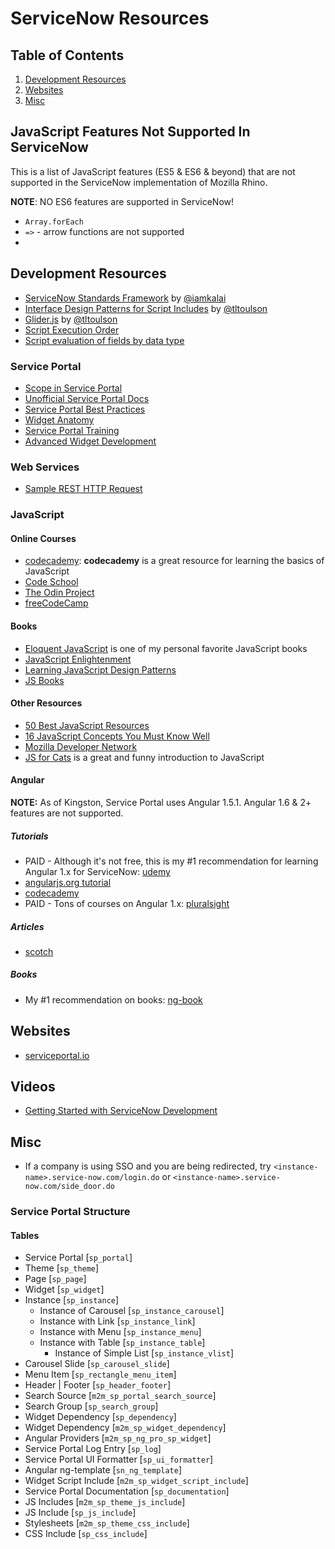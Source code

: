 # ServiceNow Resources

## Table of Contents
1. [Development Resources](#development-resources)
1. [Websites](#websites)
1. [Misc](#misc)


## JavaScript Features Not Supported In ServiceNow
This is a list of JavaScript features (ES5 & ES6 & beyond) that are not supported in the ServiceNow implementation of Mozilla Rhino. 

**NOTE**: NO ES6 features are supported in ServiceNow!

- `Array.forEach`
- `=>` - arrow functions are not supported
- 


## Development Resources
- [ServiceNow Standards Framework](https://github.com/iamkalai/SNStandardsFramework) by [@iamkalai](https://github.com/iamkalai)
- [Interface Design Patterns for Script Includes](https://codecreative.io/servicenow/interface-design-patterns-for-script-includes) by [@tltoulson](https://github.com/tltoulson)
- [Glider.js](https://github.com/tltoulson/Glider.js) by [@tltoulson](https://github.com/tltoulson)
- [Script Execution Order](https://docs.servicenow.com/bundle/jakarta-servicenow-platform/page/script/general-scripting/reference/r_ExecutionOrderScriptsAndEngines.html)
- [Script evaluation of fields by data type](https://docs.servicenow.com/bundle/jakarta-servicenow-platform/page/script/general-scripting/reference/r_ScriptingOfFieldTypes.html)

### Service Portal
- [Scope in Service Portal](https://www.dylanlindgren.com/2017/10/28/service-portal-fundamentals-angularjs-scopes/)
- [Unofficial Service Portal Docs](https://github.com/newrocketinc/service-portal-docs)
- [Service Portal Best Practices](https://github.com/platform-experience/serviceportal-best-practice)
- [Widget Anatomy](https://www.youtube.com/watch?v=MllpUpcl6TI)
- [Service Portal  Training](https://developer.servicenow.com/app.do#!/trainlist/app_store_learnv2_serviceportal_jakarta_service_portal?v=jakarta)
- [Advanced Widget Development](https://developer.servicenow.com/app.do#!/creatorcon/CCW1088/creatorcon_18_CCW1088_5_sharing_data_and_events)


### Web Services
- [Sample REST HTTP Request](https://gist.github.com/bryanbarnard/1f2d9e819dfb5fad41a3)

### JavaScript
#### Online Courses
- [codecademy](https://www.codecademy.com/learn/introduction-to-javascript): **codecademy** is a great resource for learning the basics of JavaScript
- [Code School](https://www.codeschool.com/learn/javascript)
- [The Odin Project](https://www.theodinproject.com/courses/javascript-and-jquery)
- [freeCodeCamp](https://www.freecodecamp.org)


#### Books
- [Eloquent JavaScript](http://eloquentjavascript.net/) is one of my personal favorite JavaScript books
- [JavaScript Enlightenment](http://www.javascriptenlightenment.com/)
- [Learning JavaScript Design Patterns](https://addyosmani.com/resources/essentialjsdesignpatterns/book/)
- [JS Books](http://jsbooks.revolunet.com/)


#### Other Resources
- [50 Best JavaScript Resources](https://medium.com/coderbyte/50-resources-to-help-you-start-learning-javascript-in-2017-4c70b222a3b9)
- [16 JavaScript Concepts You Must Know Well](http://javascriptissexy.com/16-javascript-concepts-you-must-know-well/)
- [Mozilla Developer Network](https://developer.mozilla.org/en-US/docs/Learn/JavaScript)
- [JS for Cats](http://jsforcats.com/) is a great and funny introduction to JavaScript

#### Angular
**NOTE:** As of Kingston, Service Portal uses Angular 1.5.1. Angular 1.6 & 2+ features are not supported. 
##### Tutorials
- PAID - Although it's not free, this is my #1 recommendation for learning Angular 1.x for ServiceNow: [udemy](https://www.udemy.com/learn-angularjs/)
- [angularjs.org tutorial](https://docs.angularjs.org/tutorial)
- [codecademy](https://www.codecademy.com/learn/learn-angularjs)
- PAID - Tons of courses on Angular 1.x: [pluralsight](https://www.pluralsight.com/paths/angular-js)

##### Articles
- [scotch](https://scotch.io/tutorials/angularjs-1-x-fundamentals-part-1)

##### Books
- My #1 recommendation on books: [ng-book](https://www.ng-book.com/)

## Websites

- [serviceportal.io](https://serviceportal.io)

## Videos
- [Getting Started with ServiceNow Development](https://www.youtube.com/playlist?list=PL3rNcyAiDYK0maVCCzBAGKGcILgBgiP7Z)



## Misc
- If a company is using SSO and you are being redirected, try `<instance-name>.service-now.com/login.do` or `<instance-name>.service-now.com/side_door.do`


### Service Portal Structure
#### Tables
- Service Portal [`sp_portal`]
- Theme [`sp_theme`]
- Page [`sp_page`]
- Widget [`sp_widget`]
- Instance [`sp_instance`]
    - Instance of Carousel [`sp_instance_carousel`]
    - Instance with Link [`sp_instance_link`]
    - Instance with Menu [`sp_instance_menu`]
    - Instance with Table [`sp_instance_table`]
        - Instance of Simple List [`sp_instance_vlist`]
- Carousel Slide [`sp_carousel_slide`]
- Menu Item [`sp_rectangle_menu_item`]
- Header | Footer [`sp_header_footer`]
- Search Source [`m2m_sp_portal_search_source`]
- Search Group [`sp_search_group`]
- Widget Dependency [`sp_dependency`]
- Widget Dependency [`m2m_sp_widget_dependency`]
- Angular Providers [`m2m_sp_ng_pro_sp_widget`]
- Service Portal Log Entry [`sp_log`]
- Service Portal UI Formatter [`sp_ui_formatter`]
- Angular ng-template [`sn_ng_template`]
- Widget Script Include [`m2m_sp_widget_script_include`]
- Service Portal Documentation [`sp_documentation`]
- JS Includes [`m2m_sp_theme_js_include`]
- JS Include [`sp_js_include`]
- Stylesheets [`m2m_sp_theme_css_include`]
- CSS Include [`sp_css_include`]
